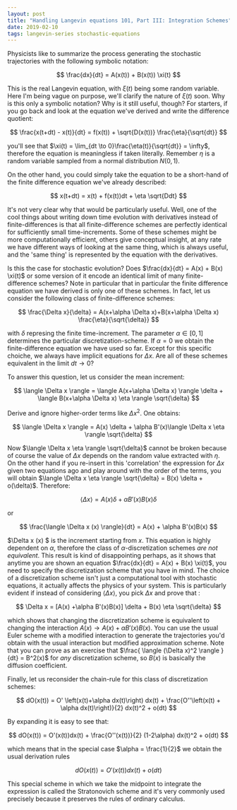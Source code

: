 ```yaml
---
layout: post
title: "Handling Langevin equations 101, Part III: Integration Schemes"
date: 2019-02-10
tags: langevin-series stochastic-equations
---
```


Physicists like to summarize the process generating the stochastic trajectories with the following symbolic notation:

$$
\frac{dx}{dt} = A(x(t)) + B(x(t)) \xi(t)
$$

This is the real Langevin equation, with $\xi(t)$ being some random variable. Here I'm being vague on purpose, we'll clarify the nature of $\xi(t)$ soon. Why is this only a symbolic notation? Why is it still useful, though? For starters, if you go back and look at the equation we've derived and write the difference quotient:

$$
\frac{x(t+dt) - x(t)}{dt} = f(x(t)) + \sqrt{D(x(t))} \frac{\eta}{\sqrt{dt}}
$$

you'll see that $\xi(t) = \lim_{dt \to 0}\frac{\eta(t)}{\sqrt{dt}} = \infty$, therefore the equation is meaningless if taken literally. Remember $\eta$ is a random variable sampled from a normal distribution $N(0, 1)$.

On the other hand, you could simply take the equation to be a short-hand of the finite difference equation we've already described:

$$
x(t+dt) = x(t) + f(x(t))dt + \eta \sqrt{Ddt}
$$

It's not very clear why that would be particularly useful. Well, one of the cool things about writing down time evolution with derivatives instead of finite-differences is that all finite-difference schemes are perfectly identical for sufficiently small time-increments. Some of these schemes might be more computationally efficient, others give conceptual insight, at any rate we have different ways of looking at the same thing, which is always useful, and the 'same thing' is represented by the equation with the derivatives.

Is this the case for stochastic evolution? Does $\frac{dx}{dt} = A(x) + B(x) \xi(t)$ or some version of it encode an identical limit of many finite-difference schemes? Note in particular that in particular the finite difference equation we have derived is only one of these schemes. In fact, let us consider the following class of finite-difference schemes:

$$
\frac{\Delta x}{\delta} = A(x+\alpha \Delta x)+B(x+\alpha \Delta x) \frac{\eta}{\sqrt{\delta}}
$$

with $\delta$ represing the finite time-increment. The parameter $\alpha \in [0, 1]$ determines the particular discretization-scheme. If $\alpha = 0$ we obtain the finite-difference equation we have used so far. Except for this specific choiche, we always have implicit equations for $\Delta x$. Are all of these schemes equivalent in the limit $dt \rightarrow 0$?

To answer this question, let us consider the mean increment:

$$
\langle \Delta x \rangle = \langle A(x+\alpha \Delta x) \rangle \delta + \langle B(x+\alpha \Delta x) \eta \rangle \sqrt{\delta}
$$

Derive and ignore higher-order terms like $\Delta x^2$. One obtains:

$$
\langle \Delta x \rangle = A(x) \delta + \alpha B'(x)\langle \Delta x \eta \rangle \sqrt{\delta}
$$

Now $\langle \Delta x \eta \rangle \sqrt{\delta}$ cannot be broken because of course the value of $\Delta x$ depends on the random value extracted with $\eta$. On the other hand if you re-insert in this 'correlation' the expression for $\Delta x$ given two equations ago and play around with the order of the terms, you will obtain $\langle \Delta x \eta \rangle \sqrt{\delta} = B(x) \delta + o(\delta)$. Therefore:

$$
\langle \Delta x \rangle = A(x) \delta + \alpha B'(x)B(x) \delta
$$

or 

$$
\frac{\langle \Delta x (x) \rangle}{dt} = A(x) + \alpha B'(x)B(x)
$$

$\Delta x (x) $ is the increment starting from $x$. This equation is highly dependent on $\alpha$, therefore the class of $\alpha$-discretization schemes _are not equivalent_. This result is kind of disappointing perhaps, as it shows that anytime you are shown an equation $\frac{dx}{dt} = A(x) + B(x) \xi(t)$, you need to specify the discretization scheme that you have in mind. The choice of a discretization scheme isn't just a computational tool with stochastic equations, it actually affects the physics of your system. This is particularly evident if instead of considering $\langle \Delta x \rangle$, you pick $\Delta x$ and prove that :

$$
\Delta x  = [A(x) +\alpha B'(x)B(x)] \delta + B(x) \eta \sqrt{\delta}
$$

which shows that changing the discretization scheme is equivalent to changing the interaction $A(x) \rightarrow A(x) + \alpha B'(x)B(x)$. You can use the usual Euler scheme with a modified interaction to generate the trajectories you'd obtain with the usual interaction but modified approximation scheme. Note that you can prove as an exercise that $\frac{ \langle (\Delta x)^2 \rangle }{dt} = B^2(x)$ for _any_ discretization scheme, so $B(x)$ is basically the diffusion coefficient.

Finally, let us reconsider the chain-rule for this class of discretization schemes:

$$
dO(x(t)) = O' \left(x(t)+\alpha dx(t)\right) dx(t) + \frac{O''\left(x(t) + \alpha dx(t)\right)}{2} dx(t)^2 + o(dt)
$$

By expanding it is easy to see that:

$$
dO(x(t)) = O'(x(t))dx(t) + \frac{O''(x(t))}{2} (1-2\alpha) dx(t)^2 + o(dt)
$$

which means that in the special case $\alpha = \frac{1}{2}$ we obtain the usual derivation rules

$$
dO(x(t)) = O'(x(t))dx(t) + o(dt)
$$

This special scheme in which we take the midpoint to integrate the expression is called the Stratonovich scheme and it's very commonly used precisely because it preserves the rules of ordinary calculus.

